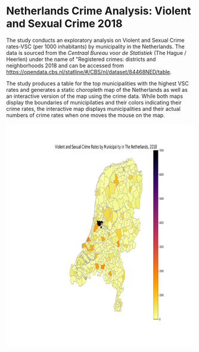 # Netherlands Crime Analysis: Violent and Sexual Crime 2018

The study conducts an exploratory analysis on Violent and Sexual Crime rates-VSC (per 1000 inhabitants) by municipality in the Netherlands. The data is sourced from the *Centraal Bureau voor de Statistiek* (The Hague / Heerlen) under the name of "Registered crimes: districts and neighborhoods 2018 and can be accessed from https://opendata.cbs.nl/statline/#/CBS/nl/dataset/84468NED/table.

The study produces a table for the top municipalities with the highest VSC rates and generates a static choropleth map of the Netherlands as well as an interactive version of the map using the crime data. While both maps display the boundaries of municipilaties and their colors indicating their crime rates, the interactive map displays municipalities and their actual numbers of crime rates when one moves the mouse on the map.


<img align="left" width="800" height="600" src="/Images/NL_crime_rates.png"> 
